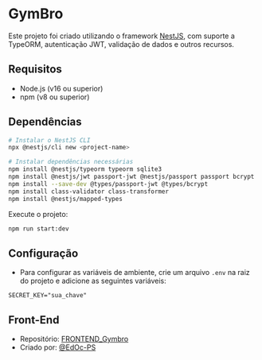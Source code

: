 # GymBro

Este projeto foi criado utilizando o framework [NestJS](https://nestjs.com/), com suporte a TypeORM, autenticação JWT, validação de dados e outros recursos.

## Requisitos

- Node.js (v16 ou superior)
- npm (v8 ou superior)

## Dependências

```bash
# Instalar o NestJS CLI
npx @nestjs/cli new <project-name>

# Instalar dependências necessárias
npm install @nestjs/typeorm typeorm sqlite3
npm install @nestjs/jwt passport-jwt @nestjs/passport passport bcrypt
npm install --save-dev @types/passport-jwt @types/bcrypt
npm install class-validator class-transformer
npm install @nestjs/mapped-types

```

Execute o projeto:

```bash
npm run start:dev
```

## Configuração

- Para configurar as variáveis de ambiente, crie um arquivo `.env` na raiz do projeto e adicione as seguintes variáveis:

```env
SECRET_KEY="sua_chave"
```

## Front-End

- Repositório: [FRONTEND_Gymbro](https://github.com/EdOc-PS/FRONTEND_Gymbro)
- Criado por: [@EdOc-PS](https://github.com/EdOc-PS)

